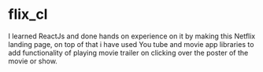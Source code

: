 # flix_cl
I learned ReactJs and done hands on experience on it by making this Netflix landing page, on top of that i have used You tube and movie app libraries to add functionality of playing movie trailer on clicking over the poster of the movie or show.
